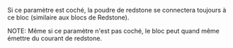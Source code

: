 Si ce paramètre est coché, la poudre de redstone se connectera toujours à
ce bloc (similaire aux blocs de Redstone).

NOTE: Même si ce paramètre n'est pas coché, le bloc peut quand même émettre du courant de redstone.